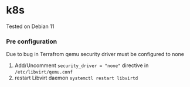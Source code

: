 # k8s

Tested on Debian 11

### Pre configuration

Due to bug in Terrafrom qemu security driver must be configured to none 

1. Add/Uncomment `security_driver = "none"` directive in `/etc/libvirt/qemu.conf`
2. restart Libvirt daemon `systemctl restart libvirtd`
